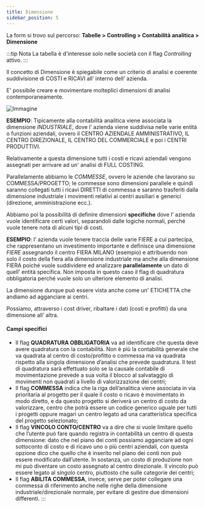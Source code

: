 ```yaml
---
title: Dimensione
sidebar_position: 5
---
```


La form si trovo sul percorso: **Tabelle > Controlling > Contabilità analitica > Dimensione**

:::tip Nota
La tabella è d'interesse solo nelle società con il flag *Controlling* attivo.
:::

Il concetto di Dimensione è spiegabile come un criterio di analisi e coerente suddivisione di COSTI e RICAVI all’ interno dell’ azienda.

E' possibile creare e movimentare molteplici dimensioni di analisi contemporaneamente.

![Immagine](/img/it-it/configurations/tables/controlling/analytical-accounting/dimension.png)

**ESEMPIO**: Tipicamente alla contabilità analitica viene associata la dimensione *INDUSTRIALE*, dove l’ azienda viene suddivisa nelle varie entità o funzioni aziendali, ovvero il CENTRO AZIENDALE AMMINISTRATIVO, IL CENTRO DIREZIONALE, IL CENTRO DEL COMMERCIALE e poi i CENTRI PRODUTTIVI. 

Relativamente a questa dimensione tutti i costi e ricavi aziendali vengono assegnati per arrivare ad un' analisi di FULL COSTING. 

Parallelamente abbiamo le *COMMESSE*, ovvero le aziende che lavorano su COMMESSA/PROGETTO; le commesse sono dimensioni parallele e quindi saranno collegati tutti i ricavi DIRETTI di commessa e saranno trasferiti dalla dimensione industriale i movimenti relativi ai centri ausiliari e generici (direzione, amministrazione ecc.). 

Abbiamo poi la possibilità di definire dimensioni **specifiche** dove l’ azienda vuole identificare certi valori, separandoli dalle logiche normali, perché vuole tenere nota di alcuni tipi di costi. 

**ESEMPIO**: l’ azienda vuole tenere traccia delle varie FIERE a cui partecipa, che rappresentano un investimento importante e definisce una dimensione *FIERE* assegnando il centro FIERA MILANO (esempio) e attribuendo non solo il costo della  fiera alla dimensione industriale ma anche alla dimensione FIERA poiché vuole suddividere ed analizzare **parallelamente** un dato di quell’ entità specifica. Non imposta in questo caso il flag di quadratura obbligatoria perché vuole solo un ulteriore elemento di analisi.

La dimensione dunque può essere vista anche come un' ETICHETTA che andiamo ad agganciare ai centri. 

Possiamo, attraverso i cost driver, ribaltare i dati (costi e profitti) da una dimensione all’ altra. 

#### Campi specifici

- Il flag **QUADRATURA OBBLIGATORIA** va ad identificare che questa deve avere quadratura con la contabilità. Non è più la contabilità generale che va quadrata al centro di costo/profitto o commessa ma va quadrata rispetto alla singola dimensione d’analisi che prevede quadratura. Il test di quadratura sarà effettuato solo se la causale contabile di movimentazione prevede a sua volta il blocco al salvataggio di movimenti non quadrati a livello di valorizzazione dei centri;
- Il flag **COMMESSA** indica che la riga dell’analitica viene associata in via prioritaria al progetto per il quale il costo o ricavo è movimentato in modo diretto, e da questo progetto si deriverà un centro di costo da valorizzare, centro che potrà essere un codice generico uguale per tutti i progetti oppure magari un centro legato ad una caratteristica specifica del progetto selezionato;
- Il flag **VINCOLO CONTO/CENTRO** va a dire che si vuole limitare quello che l’utente può fare quando registra in contabilità un centro di questa dimensione: dato che nel piano dei conti possiamo agganciare ad ogni sottoconto di costo e di ricavo uno o più centri aziendali, con questa opzione dico che quello che è inserito nel piano dei conti non può essere modificato dall’utente. In sostanza, un costo di produzione non mi può diventare un costo assegnato al centro direzionale. Il vincolo può essere legato al singolo centro, piuttosto che sulle categorie dei centri;
- Il flag **ABILITA COMMESSA**, invece, serve per poter collegare una commessa di riferimento anche nelle righe della dimensione industriale/direzionale normale, per evitare di gestire due dimensioni differenti.
:::

